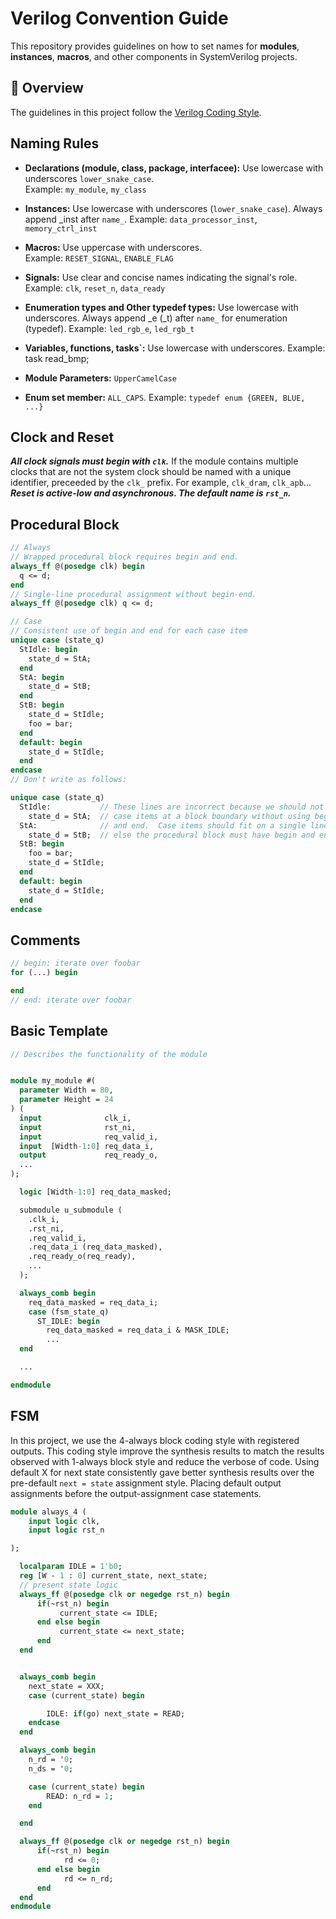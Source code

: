 # Verilog Convention Guide
This repository provides guidelines on how to set names for **modules**, **instances**, **macros**, and other components in SystemVerilog projects.
## 📖 Overview
The guidelines in this project follow the [Verilog Coding Style](https://github.com/lowRISC/style-guides/blob/master/VerilogCodingStyle.md#default-to-c-like-formatting).
## Naming Rules

- **Declarations (module, class, package, interfacee):** Use lowercase with underscores `lower_snake_case`.  
  Example: `my_module`, `my_class`

- **Instances:** Use lowercase with underscores (`lower_snake_case`). Always append _inst after `name_`.
  Example: `data_processor_inst`, `memory_ctrl_inst`

- **Macros:** Use uppercase with underscores.  
  Example: `RESET_SIGNAL`, `ENABLE_FLAG`

- **Signals:** Use clear and concise names indicating the signal's role.  
  Example: `clk`, `reset_n`, `data_ready`
- **Enumeration types and Other typedef types:** Use lowercase with underscores. Always append _e (_t) after `name_` for enumeration (typedef).
  Example: `led_rgb_e`, `led_rgb_t`
- **Variables, functions, tasks`:** Use lowercase with underscores.
  Example: task read_bmp;
- **Module Parameters:** `UpperCamelCase` 
- **Enum set member:** `ALL_CAPS`. 
  Example: `typedef enum {GREEN, BLUE, ...}`

## Clock and Reset
***All clock signals must begin with `clk`.***
If the module contains multiple clocks that are not the system clock should be named with a unique identifier, preceeded by the `clk_` prefix. For example, `clk_dram`, `clk_apb`...
***Reset is active-low and asynchronous. The default name is `rst_n`.***



## Procedural Block
```systemverilog {.good}
// Always
// Wrapped procedural block requires begin and end.
always_ff @(posedge clk) begin
  q <= d;
end
// Single-line procedural assignment without begin-end. 
always_ff @(posedge clk) q <= d;
```


```systemverilog {.good}
// Case
// Consistent use of begin and end for each case item
unique case (state_q)
  StIdle: begin
    state_d = StA;
  end
  StA: begin
    state_d = StB;
  end
  StB: begin
    state_d = StIdle;
    foo = bar;
  end
  default: begin
    state_d = StIdle;
  end
endcase
// Don't write as follows:

unique case (state_q)
  StIdle:           // These lines are incorrect because we should not wrap
    state_d = StA;  // case items at a block boundary without using begin
  StA:              // and end.  Case items should fit on a single line, or
    state_d = StB;  // else the procedural block must have begin and end.
  StB: begin
    foo = bar;
    state_d = StIdle;
  end
  default: begin
    state_d = StIdle;
  end
endcase
```
## Comments

```systemverilog {.good}
// begin: iterate over foobar
for (...) begin

end
// end: iterate over foobar
```

## Basic Template
```systemverilog {.good}
// Describes the functionality of the module


module my_module #(
  parameter Width = 80,
  parameter Height = 24
) (
  input              clk_i,
  input              rst_ni,
  input              req_valid_i,
  input  [Width-1:0] req_data_i,
  output             req_ready_o,
  ...
);

  logic [Width-1:0] req_data_masked;

  submodule u_submodule (
    .clk_i,
    .rst_ni,
    .req_valid_i,
    .req_data_i (req_data_masked),
    .req_ready_o(req_ready),
    ...
  );

  always_comb begin
    req_data_masked = req_data_i;
    case (fsm_state_q)
      ST_IDLE: begin
        req_data_masked = req_data_i & MASK_IDLE;
        ...
  end

  ...

endmodule
```

## FSM
In this project, we use the 4-always block coding style with registered outputs. This coding style improve the synthesis results to match the results observed with 1-always block style and reduce the verbose of code. 
Using default X for next state consistently gave better synthesis results over the pre-default `next = state` assignment style. 
Placing default output assignments before the output-assignment case statements. 
```systemverilog {.good}
module always_4 (
    input logic clk,
    input logic rst_n

);

  localparam IDLE = 1'b0;
  reg [W - 1 : 0] current_state, next_state;
  // present state logic
  always_ff @(posedge clk or negedge rst_n) begin 
      if(~rst_n) begin
           current_state <= IDLE;
      end else begin
           current_state <= next_state;
      end
  end


  always_comb begin
    next_state = XXX;
    case (current_state) begin

        IDLE: if(go) next_state = READ;
    endcase
  end

  always_comb begin
    n_rd = '0;
    n_ds = '0;

    case (current_state) begin
        READ: n_rd = 1;
    end

  end

  always_ff @(posedge clk or negedge rst_n) begin 
      if(~rst_n) begin
            rd <= 0;
      end else begin
            rd <= n_rd;
      end
  end
endmodule

```